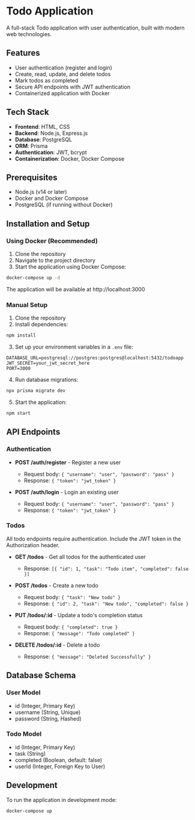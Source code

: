 # Todo Application

A full-stack Todo application with user authentication, built with modern web technologies.

## Features

- User authentication (register and login)
- Create, read, update, and delete todos
- Mark todos as completed
- Secure API endpoints with JWT authentication
- Containerized application with Docker

## Tech Stack

- **Frontend**: HTML, CSS
- **Backend**: Node.js, Express.js
- **Database**: PostgreSQL
- **ORM**: Prisma
- **Authentication**: JWT, bcrypt
- **Containerization**: Docker, Docker Compose

## Prerequisites

- Node.js (v14 or later)
- Docker and Docker Compose
- PostgreSQL (if running without Docker)

## Installation and Setup

### Using Docker (Recommended)

1. Clone the repository
2. Navigate to the project directory
3. Start the application using Docker Compose:

```bash
docker-compose up -d
```

The application will be available at http://localhost:3000

### Manual Setup

1. Clone the repository
2. Install dependencies:

```bash
npm install
```

3. Set up your environment variables in a `.env` file:

```
DATABASE_URL=postgresql://postgres:postgres@localhost:5432/todoapp
JWT_SECRET=your_jwt_secret_here
PORT=3000
```

4. Run database migrations:

```bash
npx prisma migrate dev
```

5. Start the application:

```bash
npm start
```

## API Endpoints

### Authentication

- **POST /auth/register** - Register a new user
  - Request body: `{ "username": "user", "password": "pass" }`
  - Response: `{ "token": "jwt_token" }`

- **POST /auth/login** - Login an existing user
  - Request body: `{ "username": "user", "password": "pass" }`
  - Response: `{ "token": "jwt_token" }`

### Todos

All todo endpoints require authentication. Include the JWT token in the Authorization header.

- **GET /todos** - Get all todos for the authenticated user
  - Response: `[{ "id": 1, "task": "Todo item", "completed": false }]`

- **POST /todos** - Create a new todo
  - Request body: `{ "task": "New todo" }`
  - Response: `{ "id": 2, "task": "New todo", "completed": false }`

- **PUT /todos/:id** - Update a todo's completion status
  - Request body: `{ "completed": true }`
  - Response: `{ "message": "Todo completed" }`

- **DELETE /todos/:id** - Delete a todo
  - Response: `{ "message": "Deleted Successfully" }`

## Database Schema

### User Model
- id (Integer, Primary Key)
- username (String, Unique)
- password (String, Hashed)

### Todo Model
- id (Integer, Primary Key)
- task (String)
- completed (Boolean, default: false)
- userId (Integer, Foreign Key to User)

## Development

To run the application in development mode:

```bash
docker-compose up
```


